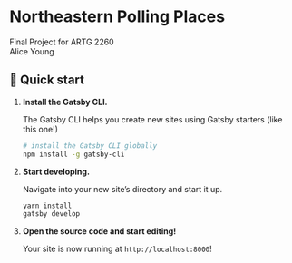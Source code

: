 Northeastern Polling Places
===========================
Final Project for ARTG 2260  
Alice Young

## 🚀 Quick start

1.  **Install the Gatsby CLI.**

    The Gatsby CLI helps you create new sites using Gatsby starters (like this one!)

    ```sh
    # install the Gatsby CLI globally
    npm install -g gatsby-cli
    ```

3.  **Start developing.**

    Navigate into your new site’s directory and start it up.

    ```sh
    yarn install
    gatsby develop
    ```

4.  **Open the source code and start editing!**

    Your site is now running at `http://localhost:8000`!

